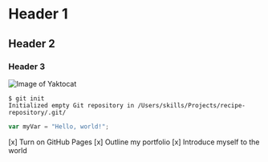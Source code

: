 # Header 1
## Header 2
### Header 3
![Image of Yaktocat](https://octodex.github.com/images/yaktocat.png)

```
$ git init
Initialized empty Git repository in /Users/skills/Projects/recipe-repository/.git/
```
``` javascript
var myVar = "Hello, world!";
```
 [x] Turn on GitHub Pages
 [x] Outline my portfolio
 [x] Introduce myself to the world